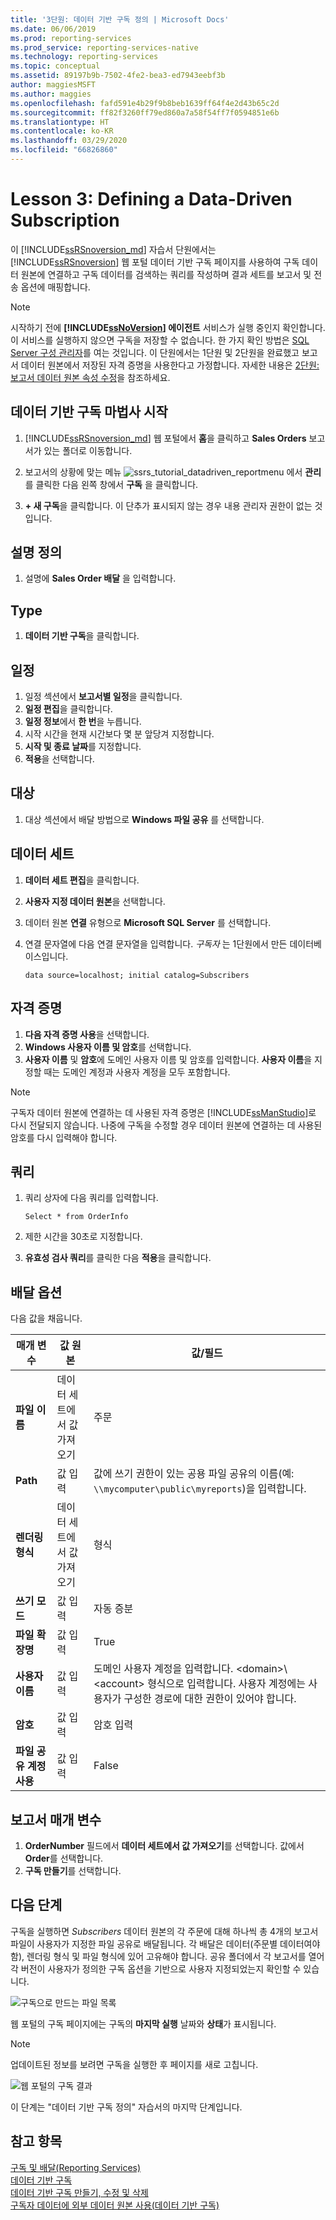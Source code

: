 ```yaml
---
title: '3단원: 데이터 기반 구독 정의 | Microsoft Docs'
ms.date: 06/06/2019
ms.prod: reporting-services
ms.prod_service: reporting-services-native
ms.technology: reporting-services
ms.topic: conceptual
ms.assetid: 89197b9b-7502-4fe2-bea3-ed7943eebf3b
author: maggiesMSFT
ms.author: maggies
ms.openlocfilehash: fafd591e4b29f9b8beb1639ff64f4e2d43b65c2d
ms.sourcegitcommit: ff82f3260ff79ed860a7a58f54ff7f0594851e6b
ms.translationtype: HT
ms.contentlocale: ko-KR
ms.lasthandoff: 03/29/2020
ms.locfileid: "66826860"
---
```

# <a name="lesson-3-defining-a-data-driven-subscription"></a>Lesson 3: Defining a Data-Driven Subscription
이 [!INCLUDE[ssRSnoversion_md](../includes/ssrsnoversion-md.md)] 자습서 단원에서는 [!INCLUDE[ssRSnoversion](../includes/ssrsnoversion-md.md)] 웹 포털 데이터 기반 구독 페이지를 사용하여 구독 데이터 원본에 연결하고 구독 데이터를 검색하는 쿼리를 작성하며 결과 세트를 보고서 및 전송 옵션에 매핑합니다.  
  
> [!NOTE]  
> 시작하기 전에 **[!INCLUDE[ssNoVersion](../includes/ssnoversion-md.md)] 에이전트** 서비스가 실행 중인지 확인합니다. 이 서비스를 실행하지 않으면 구독을 저장할 수 없습니다.  한 가지 확인 방법은 [SQL Server 구성 관리자](../relational-databases/sql-server-configuration-manager.md)를 여는 것입니다.
이 단원에서는 1단원 및 2단원을 완료했고 보고서 데이터 원본에서 저장된 자격 증명을 사용한다고 가정합니다.  자세한 내용은 [2단원: 보고서 데이터 원본 속성 수정](../reporting-services/lesson-2-modifying-the-report-data-source-properties.md)을 참조하세요.  
  
## <a name="start-the-data-driven-subscription-wizard"></a><a name="bkmk_startwizard"></a>데이터 기반 구독 마법사 시작  
  
1.  [!INCLUDE[ssRSnoversion_md](../includes/ssrsnoversion-md.md)] 웹 포털에서 **홈**을 클릭하고 **Sales Orders** 보고서가 있는 폴더로 이동합니다.  
  
2.  보고서의 상황에 맞는 메뉴 ![ssrs_tutorial_datadriven_reportmenu](../reporting-services/media/ssrs-tutorial-datadriven-reportmenu.png) 에서 **관리**를 클릭한 다음 왼쪽 창에서 **구독** 을 클릭합니다.  
  
3. **+ 새 구독**을 클릭합니다. 이 단추가 표시되지 않는 경우 내용 관리자 권한이 없는 것입니다.
  
## <a name="define-a-description"></a>설명 정의  
1.  설명에 **Sales Order 배달** 을 입력합니다.

## <a name="type"></a>Type
1.  **데이터 기반 구독**을 클릭합니다.  

## <a name="schedule"></a>일정
1. 일정 섹션에서 **보고서별 일정**을 클릭합니다.
2. **일정 편집**을 클릭합니다.
3. **일정 정보**에서 **한 번**을 누릅니다.  
4. 시작 시간을 현재 시간보다 몇 분 앞당겨 지정합니다.  
5. **시작 및 종료 날짜**를 지정합니다.
6. **적용**을 선택합니다.

## <a name="destination"></a>대상  
1.  대상 섹션에서 배달 방법으로 **Windows 파일 공유** 를 선택합니다.  

## <a name="dataset"></a>데이터 세트
1. **데이터 세트 편집**을 클릭합니다.
2. **사용자 지정 데이터 원본**을 선택합니다.
3. 데이터 원본 **연결** 유형으로 **Microsoft SQL Server** 를 선택합니다.
4. 연결 문자열에 다음 연결 문자열을 입력합니다. *구독자* 는 1단원에서 만든 데이터베이스입니다. 
  
    ```  
    data source=localhost; initial catalog=Subscribers
    ```
    
## <a name="credentials"></a>자격 증명
1. **다음 자격 증명 사용**을 선택합니다.
2. **Windows 사용자 이름 및 암호**를 선택합니다.
3.  **사용자 이름** 및 **암호**에 도메인 사용자 이름 및 암호를 입력합니다. **사용자 이름**을 지정할 때는 도메인 계정과 사용자 계정을 모두 포함합니다.

> [!NOTE]  
> 구독자 데이터 원본에 연결하는 데 사용된 자격 증명은 [!INCLUDE[ssManStudio](../includes/ssmanstudio-md.md)]로 다시 전달되지 않습니다. 나중에 구독을 수정할 경우 데이터 원본에 연결하는 데 사용된 암호를 다시 입력해야 합니다.

## <a name="query"></a>쿼리      
1.  쿼리 상자에 다음 쿼리를 입력합니다.  
  
    ```
    Select * from OrderInfo  
    ```  
  
2.  제한 시간을 30초로 지정합니다.  
  
3.  **유효성 검사 쿼리**를 클릭한 다음 **적용**을 클릭합니다.

## <a name="delivery-options"></a>배달 옵션
다음 값을 채웁니다.

매개 변수  |값 원본  | 값/필드  
---------|---------|---------
**파일 이름**     |데이터 세트에서 값 가져오기 | 주문     
**Path**     | 값 입력  | 값에 쓰기 권한이 있는 공용 파일 공유의 이름(예: `\\mycomputer\public\myreports`)을 입력합니다. 
**렌더링 형식** | 데이터 세트에서 값 가져오기 | 형식
**쓰기 모드**| 값 입력| 자동 증분    
**파일 확장명** |값 입력 |True
**사용자 이름** | 값 입력 | 도메인 사용자 계정을 입력합니다. \<domain>\\\<account> 형식으로 입력합니다. 사용자 계정에는 사용자가 구성한 경로에 대한 권한이 있어야 합니다. 
**암호** | 값 입력 | 암호 입력
**파일 공유 계정 사용** | 값 입력 | False

## <a name="report-parameters"></a>보고서 매개 변수
 1. **OrderNumber** 필드에서 **데이터 세트에서 값 가져오기**를 선택합니다. 값에서 **Order**를 선택합니다. 
 2. **구독 만들기**를 선택합니다.
   
## <a name="next-steps"></a>다음 단계  
구독을 실행하면 *Subscribers* 데이터 원본의 각 주문에 대해 하나씩 총 4개의 보고서 파일이 사용자가 지정한 파일 공유로 배달됩니다. 각 배달은 데이터(주문별 데이터여야 함), 렌더링 형식 및 파일 형식에 있어 고유해야 합니다. 공유 폴더에서 각 보고서를 열어 각 버전이 사용자가 정의한 구독 옵션을 기반으로 사용자 지정되었는지 확인할 수 있습니다.  
  
![구독으로 만드는 파일 목록](../reporting-services/media/ssrs-tutorial-datadriven-subscription-filelist.gif "구독으로 만드는 파일 목록")  
  
웹 포털의 구독 페이지에는 구독의 **마지막 실행** 날짜와 **상태**가 표시됩니다. 
> [!NOTE]
> 업데이트된 정보를 보려면 구독을 실행한 후 페이지를 새로 고칩니다.  
    
![웹 포털의 구독 결과](../reporting-services/media/ssrs-tutorial-datadriven-subscription-status-reportmanager.png "웹 포털의 구독 결과")  
  
이 단계는 "데이터 기반 구독 정의" 자습서의 마지막 단계입니다.   
  
## <a name="see-also"></a>참고 항목  
[구독 및 배달&#40;Reporting Services&#41;](../reporting-services/subscriptions/subscriptions-and-delivery-reporting-services.md)  
[데이터 기반 구독](../reporting-services/subscriptions/data-driven-subscriptions.md)  
[데이터 기반 구독 만들기, 수정 및 삭제](../reporting-services/subscriptions/create-modify-and-delete-data-driven-subscriptions.md)  
[구독자 데이터에 외부 데이터 원본 사용&#40;데이터 기반 구독&#41;](../reporting-services/subscriptions/use-an-external-data-source-for-subscriber-data-data-driven-subscription.md)  
  
